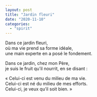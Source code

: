 ```yaml
---
layout: post
title: "Jardin fleuri"
date: "2020-11-10"
categories:
  - "spirit"
---
```


Dans ce jardin fleuri,  
où ma vie prend sa forme idéale,  
une main experte en a posé le fondement.  

Dans ce jardin, chez mon Père,  
je suis le fruit qu’il nourrit, en se disant :  

« Celui-ci est venu du milieu de ma vie.  
Celui-ci est né du milieu de mes efforts.  
Celui-ci, je veux qu’il soit bien. »  
